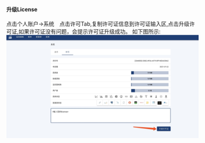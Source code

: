 #### 升级License

点击个人账户->系统　点击许可Tab,复制许可证信息到许可证输入区,点击升级许可证,如果许可证没有问题，会提示许可证升级成功。
如下图所示:
![UpGrade-License](license.jpg)